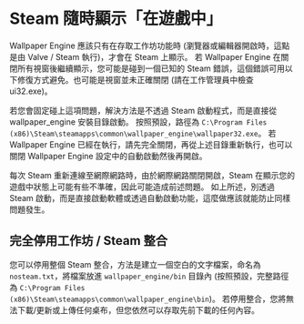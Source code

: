 # Steam 隨時顯示「在遊戲中」
Wallpaper Engine 應該只有在存取工作坊功能時 (瀏覽器或編輯器開啟時，這點是由 Valve / Steam 執行)，才會在 Steam 上顯示。 若 Wallpaper Engine 在關閉所有視窗後繼續顯示，您可能是碰到一個已知的 Steam 錯誤，這個錯誤可用以下修復方式避免。也可能是視窗並未正確關閉 (請在工作管理員中檢查 ui32.exe)。

若您會固定碰上這項問題，解決方法是不透過 Steam 啟動程式，而是直接從 wallpaper_engine 安裝目錄啟動。 按照預設，路徑為 `C:\Program Files (x86)\Steam\steamapps\common\wallpaper_engine\wallpaper32.exe`。 若 Wallpaper Engine 已經在執行，請先完全關閉，再從上述目錄重新執行，也可以關閉 Wallpaper Engine 設定中的自動啟動然後再開啟。

每次 Steam 重新連線至網際網路時，由於網際網路關閉開啟，Steam 在顯示您的遊戲中狀態上可能有些不準確，因此可能造成前述問題。 如上所述，別透過 Steam 啟動，而是直接啟動軟體或透過自動啟動功能，這麼做應該就能防止同樣問題發生。

## 完全停用工作坊 / Steam 整合
您可以停用整個 Steam 整合，方法是建立一個空白的文字檔案，命名為 `nosteam.txt`，將檔案放進 `wallpaper_engine/bin` 目錄內 (按照預設，完整路徑為 `C:\Program Files (x86)\Steam\steamapps\common\wallpaper_engine\bin`)。 若停用整合，您將無法下載/更新或上傳任何桌布，但您依然可以存取先前下載的任何內容。 